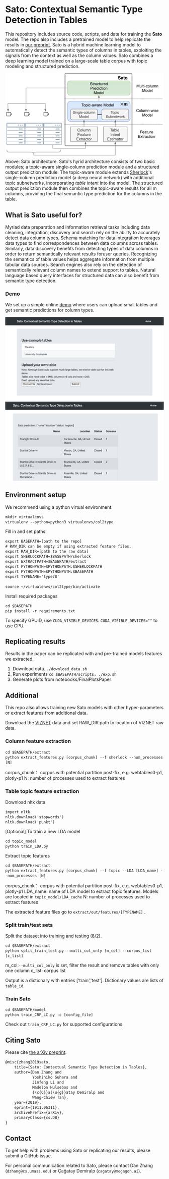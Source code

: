 # Sato: Contextual Semantic Type Detection in Tables 
This repository includes source code, scripts, and data for training the **Sato** model.  The repo also includes a pretrained  model to help replicate the results in [our preprint](https://arxiv.org/abs/1911.06311).  Sato is a hybrid machine learning model to automatically detect the semantic types of columns in tables, exploiting the signals from the context as well as the column values. Sato combines a deep learning model trained on a large-scale table corpus with topic modeling and structured prediction. 

<img src="diagram-overview.svg" width="800"/>
Above: Sato architecture. Sato's hyrid architecture consists of two basic modules; a topic-aware single-column prediction module and a structured output prediction module. The topic-aware module extends 
<a href=https://arxiv.org/pdf/1905.10688.pdf>Sherlock</a>'s single-column prediction model (a deep neural network) with additional topic subnetworks, incorporating <em>table intent</em> into the model. The structured output prediction module then combines the topic-aware results for all m columns, providing the final semantic type prediction for the columns in the table.

## What is Sato useful for?
Myriad data preparation and information retrieval tasks including data cleaning, integration, discovery and search rely
on the ability to accurately detect data column types. Schema matching for data integration leverages data types to find correspondences between data columns across tables. Similarly, data discovery benefits from detecting types of data
columns in order to return semantically relevant results foruser queries. Recognizing the semantics of table values helps aggregate information from multiple tabular data sources. Search engines also rely on the detection of semantically relevant column names to extend support to tables. Natural language based query interfaces for structured data can also benefit from semantic type detection. 


### Demo
We set up a simple online [demo](http://18.191.96.23:5000/) where users can upload small tables and get semantic predictions for column types.

![screenshot1](./demo/screenshots/1.png)
![screenshot2](./demo/screenshots/2.png)

## 
## Environment setup
We recommend using a python virtual environment:
```
mkdir virtualenvs
virtualenv --python=python3 virtualenvs/col2type
```
Fill in and set paths:
```
export BASEPATH=[path to the repo]
# RAW_DIR can be empty if using extracted feature files.
export RAW_DIR=[path to the raw data]
export SHERLOCKPATH=$BASEPATH/sherlock
export EXTRACTPATH=$BASEPATH/extract
export PYTHONPATH=$PYTHONPATH:$SHERLOCKPATH
export PYTHONPATH=$PYTHONPATH:$BASEPATH
export TYPENAME='type78' 

source ~/virtualenvs/col2type/bin/activate
```
Install required packages
```
cd $BASEPATH
pip install -r requirements.txt
```
To specify GPUID, use `CUDA_VISIBLE_DEVICES`. `CUDA_VISIBLE_DEVICES=""` to use CPU.

## Replicating results
Results in the paper can be replicated with and pre-trained models features we extracted.

1. Download data.
`./download_data.sh`
2. Run experiments
`cd $BASEPATH/scripts; ./exp.sh`
3. Generate plots from notebooks/FinalPlotsPaper


##  Additional 
This repo also allows training new Sato models with other hyper-parameters or extract features from additional data.


Download the [VIZNET]([https://github.com/mitmedialab/viznet](https://github.com/mitmedialab/viznet)) data and set RAW_DIR path to location of VIZNET raw data.

### Column feature extraction
```
cd $BASEPATH/extract
python extract_features.py [corpus_chunk] --f sherlock --num_processes [N]
```
corpus_chunk： corpus with potential partition post-fix, e.g. webtables0-p1, plotly-p1
N: number of processes used to extract features

### Table topic feature extraction
Download nltk data
```
import nltk
nltk.download('stopwords')
nltk.download('punkt')
```
[Optional] To train a new LDA model
```
cd topic_model
python train_LDA.py 
```
Extract topic features
```
cd $BASEPATH/extract
python extract_features.py [corpus_chunk] --f topic --LDA [LDA_name] --num_processes [N]
```
corpus_chunk： corpus with potential partition post-fix, e.g. webtables0-p1, plotly-p1
LDA_name: name of LDA model to extract topic features. Models are located in `topic_model/LDA_cache`
N: number of processes used to extract features

The extracted feature files go to `extract/out/features/[TYPENAME]` . 

### Split train/test sets

Split the dataset into training and testing (8/2). 

```
cd $BASEPATH/extract
python split_train_test.py --multi_col_only [m_col] --corpus_list [c_list]
```
m_col:`--multi_col_only` is set, filter the result and remove tables with only one column
c_list: corpus list 

Output is a dictionary with entries ['train','test'].  Dictionary values are lists of `table_id`.


### Train Sato
```
cd $BASEPATH/model
python train_CRF_LC.py -c [config_file]
```
Check out `train_CRF_LC.py` for supported configurations.

## Citing Sato 

Please cite [the arXiv preprint](https://arxiv.org/abs/1911.06311). 

```
@misc{zhang2019sato,
    title={Sato: Contextual Semantic Type Detection in Tables},
    author={Dan Zhang and 
            Yoshihiko Suhara and 
            Jinfeng Li and 
            Madelon Hulsebos and 
            {\c{C}}a{\u{g}}atay Demiralp and 
            Wang-Chiew Tan},
    year={2019},
    eprint={1911.06311},
    archivePrefix={arXiv},
    primaryClass={cs.DB}
}
```

## Contact 

To get help with problems using Sato or replicating our results, please submit a GitHub issue.

For personal communication related to Sato, please contact Dan Zhang (`dzhang@cs.umass.edu`) or 
Çağatay Demiralp (`cagatay@megagon.ai`). 

